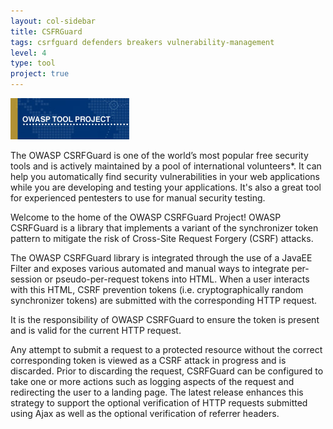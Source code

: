 ```yaml
---
layout: col-sidebar
title: CSFRGuard
tags: csrfguard defenders breakers vulnerability-management
level: 4
type: tool
project: true
---
```

![Tool Project](assets/images/owasp_tool_project.png)

<!-- rebuild 40 -->

The OWASP CSRFGuard is one of the world’s most popular free security tools and is actively maintained by a pool of international volunteers*. It can help you automatically find security vulnerabilities in your web applications while you are developing and testing your applications. It's also a great tool for experienced pentesters to use for manual security testing.

Welcome to the home of the OWASP CSRFGuard Project! OWASP CSRFGuard is a library that implements a variant of the synchronizer token pattern to mitigate the risk of Cross-Site Request Forgery (CSRF) attacks. 

The OWASP CSRFGuard library is integrated through the use of a JavaEE Filter and exposes various automated and manual ways to integrate per-session or pseudo-per-request tokens into HTML. When a user interacts with this HTML, CSRF prevention tokens (i.e. cryptographically random synchronizer tokens) are submitted with the corresponding HTTP request. 

It is the responsibility of OWASP CSRFGuard to ensure the token is present and is valid for the current HTTP request. 

Any attempt to submit a request to a protected resource without the correct corresponding token is viewed as a CSRF attack in progress and is discarded. Prior to discarding the request, CSRFGuard can be configured to take one or more actions such as logging aspects of the request and redirecting the user to a landing page. 
The latest release enhances this strategy to support the optional verification of HTTP requests submitted using Ajax as well as the optional verification of referrer headers.
